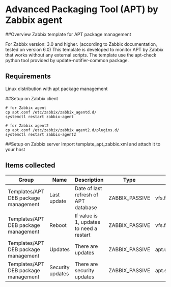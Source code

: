 # Advanced Packaging Tool (APT) by Zabbix agent
##Overview
Zabbix template for APT package management

For Zabbix version: 3.0 and higher. (according to Zabbix documentation, tested on version 6.0) This template is developed to monitor APT by Zabbix that works without any external scripts.
The template use the apt-check python tool provided by update-notifier-common package.

## Requirements
Linux distribution with apt package management

##Setup on Zabbix client

    # for Zabbix agent
    cp apt.conf /etc/zabbix/zabbix_agentd.d/
    systemctl restart zabbix-agent

    # for Zabbix agent2
    cp apt.conf /etc/zabbix/zabbix_agent2.d/plugins.d/
    systemctl restart zabbix-agent2

##Setup on Zabbix server
Import template_apt_zabbix.xml and attach it to your host

## Items collected
|Group|Name|Description|Type|Key and additional info|
|---|---|---|---|---|
|Templates/APT DEB package management|Last update|Date of last refresh of APT database|ZABBIX_PASSIVE|vfs.file.time[/var/cache/apt/pkgcache.bin]|
|Templates/APT DEB package management|Reboot|If value is 1, updates to need a restart|ZABBIX_PASSIVE|vfs.file.exists[/var/run/reboot-required]|
|Templates/APT DEB package management|Updates|There are updates|ZABBIX_PASSIVE|apt.updates|
|Templates/APT DEB package management|Security updates|There are security updates|ZABBIX_PASSIVE|apt.security|